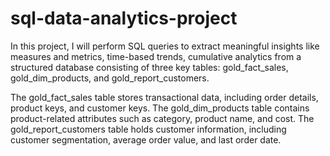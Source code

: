 # sql-data-analytics-project

In this project, I will perform SQL queries to extract meaningful insights like measures and metrics, time-based trends, cumulative analytics from a structured database consisting of three key tables: gold_fact_sales, gold_dim_products, and gold_report_customers.

The gold_fact_sales table stores transactional data, including order details, product keys, and customer keys.
The gold_dim_products table contains product-related attributes such as category, product name, and cost.
The gold_report_customers table holds customer information, including customer segmentation, average order value, and last order date.
